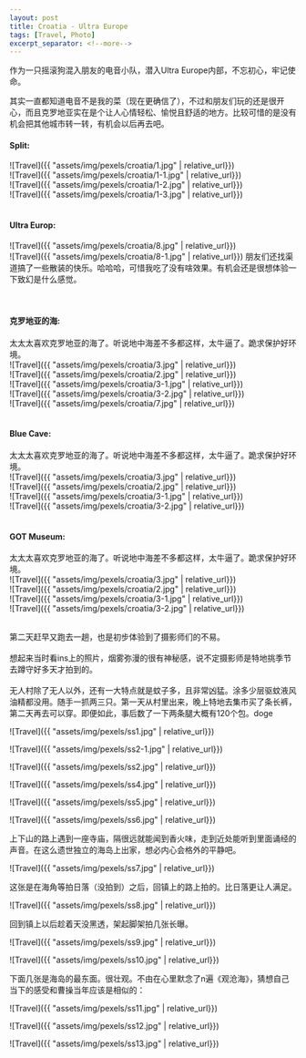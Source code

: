 ```yaml
---
layout: post
title: Croatia - Ultra Europe
tags: [Travel, Photo]
excerpt_separator: <!--more-->
---
```


作为一只摇滚狗混入朋友的电音小队，潜入Ultra Europe内部，不忘初心，牢记使命。<br/>   
<!--more-->
其实一直都知道电音不是我的菜（现在更确信了），不过和朋友们玩的还是很开心，而且克罗地亚实在是个让人心情轻松、愉悦且舒适的地方。比较可惜的是没有机会把其他城市转一转，有机会以后再去吧。  <br/>  
  
#### Split:  
![Travel]({{ "assets/img/pexels/croatia/1.jpg" | relative_url}})
<br/> 
![Travel]({{ "assets/img/pexels/croatia/1-1.jpg" | relative_url}})
<br/> 
![Travel]({{ "assets/img/pexels/croatia/1-2.jpg" | relative_url}})
<br/> 
![Travel]({{ "assets/img/pexels/croatia/1-3.jpg" | relative_url}})
<br/> 
<br/> 

#### Ultra Europ:  
![Travel]({{ "assets/img/pexels/croatia/8.jpg" | relative_url}})
<br/> 
![Travel]({{ "assets/img/pexels/croatia/8-1.jpg" | relative_url}})
朋友们还找渠道搞了一些散装的快乐。哈哈哈，可惜我吃了没有啥效果。有机会还是很想体验一下致幻是什么感觉。  
<br/> 
<br/> 

#### 克罗地亚的海:   
太太太喜欢克罗地亚的海了。听说地中海差不多都这样，太牛逼了。跪求保护好环境。    
![Travel]({{ "assets/img/pexels/croatia/3.jpg" | relative_url}})
<br/> 
![Travel]({{ "assets/img/pexels/croatia/2.jpg" | relative_url}})
<br/> 
![Travel]({{ "assets/img/pexels/croatia/3-1.jpg" | relative_url}})
<br/> 
![Travel]({{ "assets/img/pexels/croatia/3-2.jpg" | relative_url}})
<br/> 
![Travel]({{ "assets/img/pexels/croatia/7.jpg" | relative_url}})
<br/> 
<br/> 

#### Blue Cave:   
太太太喜欢克罗地亚的海了。听说地中海差不多都这样，太牛逼了。跪求保护好环境。    
![Travel]({{ "assets/img/pexels/croatia/3.jpg" | relative_url}})
<br/> 
![Travel]({{ "assets/img/pexels/croatia/2.jpg" | relative_url}})
<br/> 
![Travel]({{ "assets/img/pexels/croatia/3-1.jpg" | relative_url}})
<br/> 
![Travel]({{ "assets/img/pexels/croatia/3-2.jpg" | relative_url}})
<br/> 
<br/> 

#### GOT Museum:   
太太太喜欢克罗地亚的海了。听说地中海差不多都这样，太牛逼了。跪求保护好环境。    
![Travel]({{ "assets/img/pexels/croatia/3.jpg" | relative_url}})
<br/> 
![Travel]({{ "assets/img/pexels/croatia/2.jpg" | relative_url}})
<br/> 
![Travel]({{ "assets/img/pexels/croatia/3-1.jpg" | relative_url}})
<br/> 
![Travel]({{ "assets/img/pexels/croatia/3-2.jpg" | relative_url}})
<br/> 
<br/> 

第二天赶早又跑去一趟，也是初步体验到了摄影师们的不易。<br/>  
想起来当时看ins上的照片，烟雾弥漫的很有神秘感，说不定摄影师是特地挑季节去蹲守好多天才拍到的。<br/>   
无人村除了无人以外，还有一大特点就是蚊子多，且非常凶猛。涂多少层驱蚊液风油精都没用。随手一抓两三只。第一天从村里出来，晚上特地去集市买了条长裤，第二天再去可以穿。即便如此，事后数了一下两条腿大概有120个包。doge<br/>  
  
![Travel]({{ "assets/img/pexels/ss1.jpg" | relative_url}})


![Travel]({{ "assets/img/pexels/ss2-1.jpg" | relative_url}})


![Travel]({{ "assets/img/pexels/ss2.jpg" | relative_url}})



![Travel]({{ "assets/img/pexels/ss4.jpg" | relative_url}})


![Travel]({{ "assets/img/pexels/ss5.jpg" | relative_url}})


![Travel]({{ "assets/img/pexels/ss6.jpg" | relative_url}})
  
  
上下山的路上遇到一座寺庙，隔很远就能闻到香火味，走到近处能听到里面诵经的声音。在这么遗世独立的海岛上出家，想必内心会格外的平静吧。<br/>   

![Travel]({{ "assets/img/pexels/ss7.jpg" | relative_url}})
  
    

这张是在海角等拍日落（没拍到）之后，回镇上的路上拍的。比日落更让人满足。<br/>  

![Travel]({{ "assets/img/pexels/ss8.jpg" | relative_url}})
   
   
回到镇上以后趁着天没黑透，架起脚架拍几张长曝。<br/>    

![Travel]({{ "assets/img/pexels/ss9.jpg" | relative_url}})
   
![Travel]({{ "assets/img/pexels/ss10.jpg" | relative_url}})
  
   
下面几张是海岛的最东面。很壮观。不由在心里默念了n遍《观沧海》，猜想自己当下的感受和曹操当年应该是相似的：  
  
![Travel]({{ "assets/img/pexels/ss11.jpg" | relative_url}})


![Travel]({{ "assets/img/pexels/ss12.jpg" | relative_url}})


![Travel]({{ "assets/img/pexels/ss13.jpg" | relative_url}})
